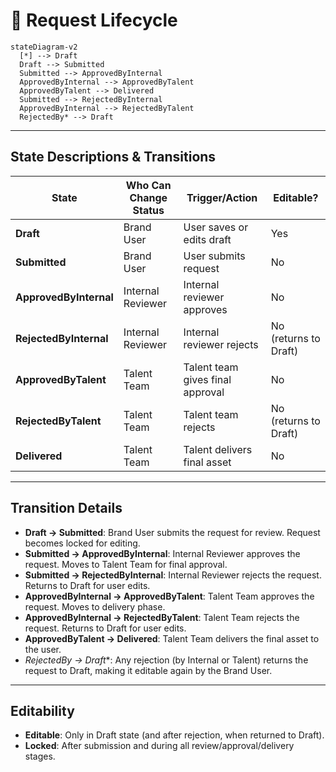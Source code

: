 # 📝 Request Lifecycle

```mermaid
stateDiagram-v2
  [*] --> Draft
  Draft --> Submitted
  Submitted --> ApprovedByInternal
  ApprovedByInternal --> ApprovedByTalent
  ApprovedByTalent --> Delivered
  Submitted --> RejectedByInternal
  ApprovedByInternal --> RejectedByTalent
  RejectedBy* --> Draft
```

---

## State Descriptions & Transitions

| State                | Who Can Change Status      | Trigger/Action                        | Editable?           |
|----------------------|---------------------------|---------------------------------------|---------------------|
| **Draft**            | Brand User                | User saves or edits draft             | Yes                 |
| **Submitted**        | Brand User                | User submits request                  | No                  |
| **ApprovedByInternal** | Internal Reviewer        | Internal reviewer approves            | No                  |
| **RejectedByInternal** | Internal Reviewer        | Internal reviewer rejects             | No (returns to Draft) |
| **ApprovedByTalent** | Talent Team               | Talent team gives final approval      | No                  |
| **RejectedByTalent** | Talent Team               | Talent team rejects                   | No (returns to Draft) |
| **Delivered**        | Talent Team               | Talent delivers final asset           | No                  |

---

## Transition Details

- **Draft → Submitted**: Brand User submits the request for review. Request becomes locked for editing.
- **Submitted → ApprovedByInternal**: Internal Reviewer approves the request. Moves to Talent Team for final approval.
- **Submitted → RejectedByInternal**: Internal Reviewer rejects the request. Returns to Draft for user edits.
- **ApprovedByInternal → ApprovedByTalent**: Talent Team approves the request. Moves to delivery phase.
- **ApprovedByInternal → RejectedByTalent**: Talent Team rejects the request. Returns to Draft for user edits.
- **ApprovedByTalent → Delivered**: Talent Team delivers the final asset to the user.
- **RejectedBy* → Draft**: Any rejection (by Internal or Talent) returns the request to Draft, making it editable again by the Brand User.

---

## Editability

- **Editable**: Only in Draft state (and after rejection, when returned to Draft).
- **Locked**: After submission and during all review/approval/delivery stages.
